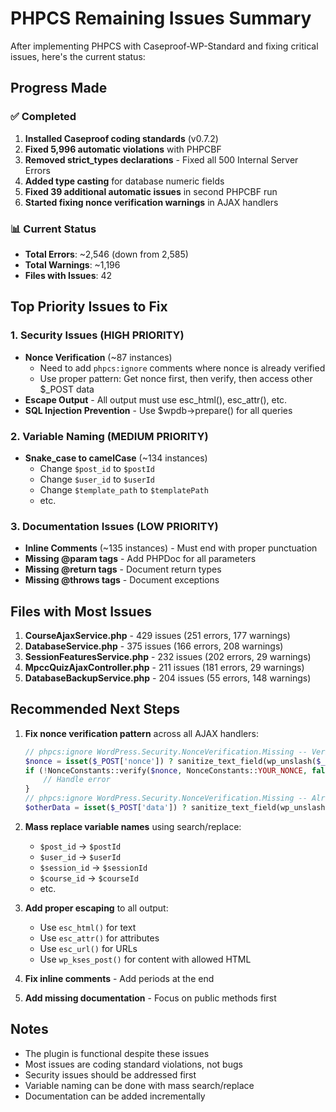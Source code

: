 # PHPCS Remaining Issues Summary

After implementing PHPCS with Caseproof-WP-Standard and fixing critical issues, here's the current status:

## Progress Made

### ✅ Completed
1. **Installed Caseproof coding standards** (v0.7.2)
2. **Fixed 5,996 automatic violations** with PHPCBF
3. **Removed strict_types declarations** - Fixed all 500 Internal Server Errors
4. **Added type casting** for database numeric fields
5. **Fixed 39 additional automatic issues** in second PHPCBF run
6. **Started fixing nonce verification warnings** in AJAX handlers

### 📊 Current Status
- **Total Errors**: ~2,546 (down from 2,585)
- **Total Warnings**: ~1,196
- **Files with Issues**: 42

## Top Priority Issues to Fix

### 1. Security Issues (HIGH PRIORITY)
- **Nonce Verification** (~87 instances)
  - Need to add `phpcs:ignore` comments where nonce is already verified
  - Use proper pattern: Get nonce first, then verify, then access other $_POST data
- **Escape Output** - All output must use esc_html(), esc_attr(), etc.
- **SQL Injection Prevention** - Use $wpdb->prepare() for all queries

### 2. Variable Naming (MEDIUM PRIORITY)
- **Snake_case to camelCase** (~134 instances)
  - Change `$post_id` to `$postId`
  - Change `$user_id` to `$userId`
  - Change `$template_path` to `$templatePath`
  - etc.

### 3. Documentation Issues (LOW PRIORITY)
- **Inline Comments** (~135 instances) - Must end with proper punctuation
- **Missing @param tags** - Add PHPDoc for all parameters
- **Missing @return tags** - Document return types
- **Missing @throws tags** - Document exceptions

## Files with Most Issues
1. **CourseAjaxService.php** - 429 issues (251 errors, 177 warnings)
2. **DatabaseService.php** - 375 issues (166 errors, 208 warnings)
3. **SessionFeaturesService.php** - 232 issues (202 errors, 29 warnings)
4. **MpccQuizAjaxController.php** - 211 issues (181 errors, 29 warnings)
5. **DatabaseBackupService.php** - 204 issues (55 errors, 148 warnings)

## Recommended Next Steps

1. **Fix nonce verification pattern** across all AJAX handlers:
   ```php
   // phpcs:ignore WordPress.Security.NonceVerification.Missing -- Verified below
   $nonce = isset($_POST['nonce']) ? sanitize_text_field(wp_unslash($_POST['nonce'])) : '';
   if (!NonceConstants::verify($nonce, NonceConstants::YOUR_NONCE, false)) {
       // Handle error
   }
   // phpcs:ignore WordPress.Security.NonceVerification.Missing -- Already verified
   $otherData = isset($_POST['data']) ? sanitize_text_field(wp_unslash($_POST['data'])) : '';
   ```

2. **Mass replace variable names** using search/replace:
   - `$post_id` → `$postId`
   - `$user_id` → `$userId`
   - `$session_id` → `$sessionId`
   - `$course_id` → `$courseId`
   - etc.

3. **Add proper escaping** to all output:
   - Use `esc_html()` for text
   - Use `esc_attr()` for attributes
   - Use `esc_url()` for URLs
   - Use `wp_kses_post()` for content with allowed HTML

4. **Fix inline comments** - Add periods at the end

5. **Add missing documentation** - Focus on public methods first

## Notes
- The plugin is functional despite these issues
- Most issues are coding standard violations, not bugs
- Security issues should be addressed first
- Variable naming can be done with mass search/replace
- Documentation can be added incrementally